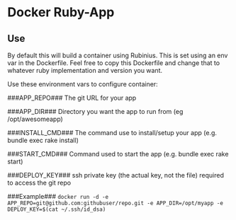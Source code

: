 # Docker Ruby-App #

## Use ##
By default this will build a container using Rubinius.  This is set using an env var in the Dockerfile.  Feel free to copy this Dockerfile and change that to whatever ruby implementation and version you want.

Use these environment vars to configure container:

###APP_REPO###
The git URL for your app

###APP_DIR###
Directory you want the app to run from (eg /opt/awesomeapp)

###INSTALL_CMD###
The command use to install/setup your app (e.g. bundle exec rake install)

###START_CMD###
Command used to start the app (e.g. bundle exec rake start)

###DEPLOY_KEY###
ssh private key (the actual key, not the file) required to access the git repo


###Example###
`docker run -d -e APP_REPO=git@github.com:githubuser/repo.git -e APP_DIR=/opt/myapp -e DEPLOY_KEY=$(cat ~/.ssh/id_dsa)`
